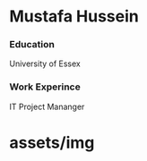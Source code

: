 # Mustafa Hussein

### Education 
University of Essex

### Work Experince
IT Project Mananger
# assets/img
